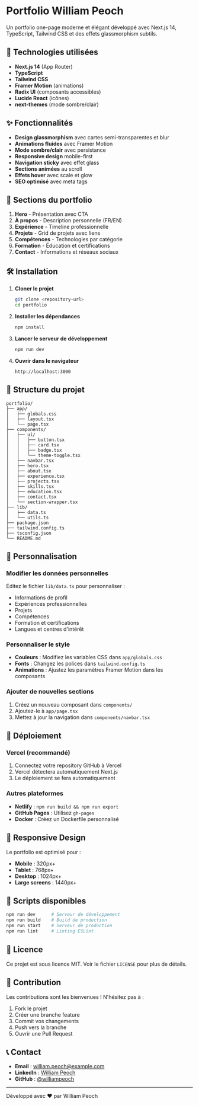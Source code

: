 # Portfolio William Peoch

Un portfolio one-page moderne et élégant développé avec Next.js 14, TypeScript, Tailwind CSS et des effets glassmorphism subtils.

## 🚀 Technologies utilisées

- **Next.js 14** (App Router)
- **TypeScript**
- **Tailwind CSS**
- **Framer Motion** (animations)
- **Radix UI** (composants accessibles)
- **Lucide React** (icônes)
- **next-themes** (mode sombre/clair)

## ✨ Fonctionnalités

- **Design glassmorphism** avec cartes semi-transparentes et blur
- **Animations fluides** avec Framer Motion
- **Mode sombre/clair** avec persistance
- **Responsive design** mobile-first
- **Navigation sticky** avec effet glass
- **Sections animées** au scroll
- **Effets hover** avec scale et glow
- **SEO optimisé** avec meta tags

## 🎨 Sections du portfolio

1. **Hero** - Présentation avec CTA
2. **À propos** - Description personnelle (FR/EN)
3. **Expérience** - Timeline professionnelle
4. **Projets** - Grid de projets avec liens
5. **Compétences** - Technologies par catégorie
6. **Formation** - Éducation et certifications
7. **Contact** - Informations et réseaux sociaux

## 🛠️ Installation

1. **Cloner le projet**
   ```bash
   git clone <repository-url>
   cd portfolio
   ```

2. **Installer les dépendances**
   ```bash
   npm install
   ```

3. **Lancer le serveur de développement**
   ```bash
   npm run dev
   ```

4. **Ouvrir dans le navigateur**
   ```
   http://localhost:3000
   ```

## 📁 Structure du projet

```
portfolio/
├── app/
│   ├── globals.css
│   ├── layout.tsx
│   └── page.tsx
├── components/
│   ├── ui/
│   │   ├── button.tsx
│   │   ├── card.tsx
│   │   ├── badge.tsx
│   │   └── theme-toggle.tsx
│   ├── navbar.tsx
│   ├── hero.tsx
│   ├── about.tsx
│   ├── experience.tsx
│   ├── projects.tsx
│   ├── skills.tsx
│   ├── education.tsx
│   ├── contact.tsx
│   └── section-wrapper.tsx
├── lib/
│   ├── data.ts
│   └── utils.ts
├── package.json
├── tailwind.config.ts
├── tsconfig.json
└── README.md
```

## 🎯 Personnalisation

### Modifier les données personnelles

Éditez le fichier `lib/data.ts` pour personnaliser :
- Informations de profil
- Expériences professionnelles
- Projets
- Compétences
- Formation et certifications
- Langues et centres d'intérêt

### Personnaliser le style

- **Couleurs** : Modifiez les variables CSS dans `app/globals.css`
- **Fonts** : Changez les polices dans `tailwind.config.ts`
- **Animations** : Ajustez les paramètres Framer Motion dans les composants

### Ajouter de nouvelles sections

1. Créez un nouveau composant dans `components/`
2. Ajoutez-le à `app/page.tsx`
3. Mettez à jour la navigation dans `components/navbar.tsx`

## 🚀 Déploiement

### Vercel (recommandé)

1. Connectez votre repository GitHub à Vercel
2. Vercel détectera automatiquement Next.js
3. Le déploiement se fera automatiquement

### Autres plateformes

- **Netlify** : `npm run build && npm run export`
- **GitHub Pages** : Utilisez `gh-pages`
- **Docker** : Créez un Dockerfile personnalisé

## 📱 Responsive Design

Le portfolio est optimisé pour :
- **Mobile** : 320px+
- **Tablet** : 768px+
- **Desktop** : 1024px+
- **Large screens** : 1440px+

## 🔧 Scripts disponibles

```bash
npm run dev      # Serveur de développement
npm run build    # Build de production
npm run start    # Serveur de production
npm run lint     # Linting ESLint
```

## 📄 Licence

Ce projet est sous licence MIT. Voir le fichier `LICENSE` pour plus de détails.

## 🤝 Contribution

Les contributions sont les bienvenues ! N'hésitez pas à :
1. Fork le projet
2. Créer une branche feature
3. Commit vos changements
4. Push vers la branche
5. Ouvrir une Pull Request

## 📞 Contact

- **Email** : william.peoch@example.com
- **LinkedIn** : [William Peoch](https://linkedin.com/in/williampeoch)
- **GitHub** : [@williampeoch](https://github.com/williampeoch)

---

Développé avec ❤️ par William Peoch

